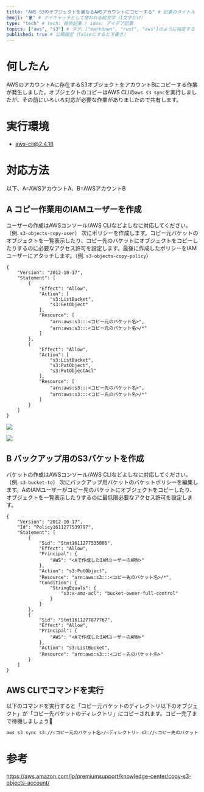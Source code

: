 ```yaml
---
title: "AWS S3のオブジェクトを異なるAWSアカウントにコピーする" # 記事のタイトル
emoji: "🪣" # アイキャッチとして使われる絵文字（1文字だけ）
type: "tech" # tech: 技術記事 / idea: アイデア記事
topics: ["aws", "s3"] # タグ。["markdown", "rust", "aws"]のように指定する
published: true # 公開設定（falseにすると下書き）
---
```


# 何したん
AWSのアカウントAに存在するS3オブジェクトをアカウントBにコピーする作業が発生しました。オブジェクトのコピーはAWS CLIの`aws s3 sync`を実行しましたが、その前にいろいろ対応が必要な作業がありましたので共有します。

# 実行環境
- aws-cli@2.4.18

# 対応方法
以下、A=AWSアカウントA、B=AWSアカウントB

## A コピー作業用のIAMユーザーを作成
ユーザーの作成はAWSコンソール/AWS CLIなどよしなに対応してください。（例. `s3-objects-copy-user`）
次にポリシーを作成します。コピー元バケットのオブジェクトを一覧表示したり、コピー先のバケットにオブジェクトをコピーしたりするのに必要なアクセス許可を設定します。最後に作成したポリシーをIAMユーザーにアタッチします。（例. `s3-objects-copy-policy`）

```json:s3-objects-copy-policy
{
    "Version": "2012-10-17",
    "Statement": [
        {
            "Effect": "Allow",
            "Action": [
                "s3:ListBucket",
                "s3:GetObject"
            ],
            "Resource": [
                "arn:aws:s3:::<コピー元のバケット名>",
                "arn:aws:s3:::<コピー元のバケット名>/*"
            ]
        },
        {
            "Effect": "Allow",
            "Action": [
                "s3:ListBucket",
                "s3:PutObject",
                "s3:PutObjectAcl"
            ],
            "Resource": [
                "arn:aws:s3:::<コピー先のバケット名>",
                "arn:aws:s3:::<コピー先のバケット名>/*"
            ]
        }
    ]
}
```

![](https://storage.googleapis.com/zenn-user-upload/0fdd8971c08a-20220613.png)

![](https://storage.googleapis.com/zenn-user-upload/628664786a5b-20220613.png)

## B バックアップ用のS3バケットを作成
バケットの作成はAWSコンソール/AWS CLIなどよしなに対応してください。（例. `s3-bucket-to`）
次にバックアップ用バケットのバケットポリシーを編集します。AのIAMユーザーがコピー先のバケットにオブジェクトをコピーしたり、オブジェクトを一覧表示したりするのに最低限必要なアクセス許可を設定します。

```json:s3-bucket-toのバケットポリシー
{
    "Version": "2012-10-17",
    "Id": "Policy1611277539797",
    "Statement": [
        {
            "Sid": "Stmt1611277535086",
            "Effect": "Allow",
            "Principal": {
                "AWS": "<Aで作成したIAMユーザーのARN>"
            },
            "Action": "s3:PutObject",
            "Resource": "arn:aws:s3:::<コピー先のバケット名>/*",
            "Condition": {
                "StringEquals": {
                    "s3:x-amz-acl": "bucket-owner-full-control"
                }
            }
        },
        {
            "Sid": "Stmt1611277877767",
            "Effect": "Allow",
            "Principal": {
                "AWS": "<Aで作成したIAMユーザーのARN>"
            },
            "Action": "s3:ListBucket",
            "Resource": "arn:aws:s3:::<コピー先のバケット名>"
        }
    ]
}
```

## AWS CLIでコマンドを実行
以下のコマンドを実行すると「コピー元バケットのディレクトリ以下のオブジェクト」が「コピー先バケットのディレクトリ」にコピーされます。コピー完了まで待機しましょう🛌

```sh
aws s3 sync s3://<コピー元のバケット名>/<ディレクトリ> s3://<コピー先のバケット名>/<ディレクトリ>
```

# 参考

https://aws.amazon.com/jp/premiumsupport/knowledge-center/copy-s3-objects-account/
